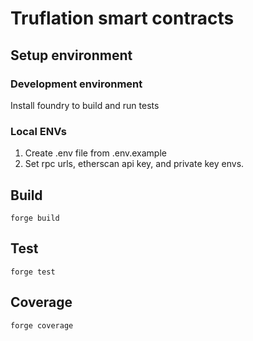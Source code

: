 # Truflation smart contracts

## Setup environment

### Development environment

Install foundry to build and run tests

### Local ENVs

1. Create .env file from .env.example
2. Set rpc urls, etherscan api key, and private key envs.

## Build

`forge build`

## Test

`forge test`

## Coverage

`forge coverage`
